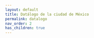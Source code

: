 ```yaml
---
layout: default
title: Datálogo de la ciudad de México
permalink: datalogo
nav_order: 2
has_children: true
---
```

